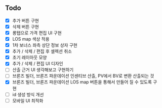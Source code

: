 ## Todo

- [x] 추가 버튼 구현
- [x] 삭제 버튼 구현
- [x] 롱탭으로 가격 편집 UI 구현
- [x] LOS map 색상 적용
- [x] 1차 보너스 좌측 상단 정보 상자 구현
- [x] 추가 / 삭제 / 편집 후 셀렉션 취소
- [x] 초기 레이아웃 모양
- [x] 추가 / 삭제 / 편집 UI 디자인
- [ ] 산출 근거 UI 생각해보고 구현하기
- [ ] 브론즈 빌더, 브론즈 파운데이션 인센티브 산출, PV에서 BV로 변환 산출되는 것
- [x] 브론즈 빌더, 브론즈 파운데이션 LOS map 버튼을 통해서 만들어 질 수 있도록 구현
- [ ] id 생성 방식 개선
- [ ] 모바일 UI 최적화
